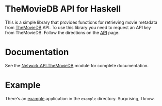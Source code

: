 # TheMovieDB API for Haskell

This is a simple library that provides functions for retrieving movie
metadata from [TheMovieDB][] API.  To use this library you need to
request an API key from TheMovieDB.  Follow the directions on the
[API][] page.

[TheMovieDB]: http://themoviedb.org
[API]: http://docs.themoviedb.apiary.io

# Documentation

See the [Network.API.TheMovieDB][] module for complete documentation.

[Network.API.TheMovieDB]: https://github.com/pjones/themoviedb/blob/master/Network/API/TheMovieDB.hs

# Example

There's an [example][] application in the `example` directory.
Surprising, I know.

[example]: https://github.com/pjones/themoviedb/blob/master/example/Main.hs
